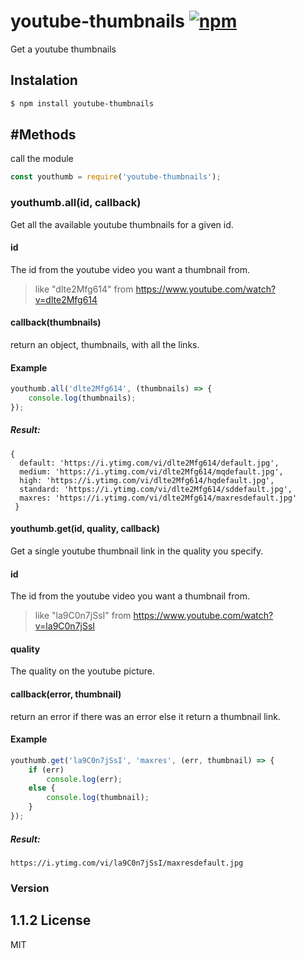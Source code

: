 # youtube-thumbnails [![npm](https://img.shields.io/npm/dt/youtube-thumbnails.svg?style=flat-square)](https://www.npmjs.com/package/youtube-thumbnails)
Get a youtube thumbnails
## Instalation
```sh
$ npm install youtube-thumbnails
```
#Methods
---
call the module
```javascript
const youthumb = require('youtube-thumbnails');
```
### youthumb.all(id, callback)
Get all the available youtube thumbnails for a given id.
#### id
The id from the youtube video you want a thumbnail from.
>like "dlte2Mfg614" from https://www.youtube.com/watch?v=dlte2Mfg614

#### callback(thumbnails)
return an object, thumbnails, with all the links.
#### Example
```javascript
youthumb.all('dlte2Mfg614', (thumbnails) => {
    console.log(thumbnails);
});
```
##### Result:
```
{
  default: 'https://i.ytimg.com/vi/dlte2Mfg614/default.jpg',
  medium: 'https://i.ytimg.com/vi/dlte2Mfg614/mqdefault.jpg',
  high: 'https://i.ytimg.com/vi/dlte2Mfg614/hqdefault.jpg',
  standard: 'https://i.ytimg.com/vi/dlte2Mfg614/sddefault.jpg',
  maxres: 'https://i.ytimg.com/vi/dlte2Mfg614/maxresdefault.jpg'
 }
```
#### youthumb.get(id, quality, callback)
Get a single youtube thumbnail link in the quality you specify.
#### id
The id from the youtube video you want a thumbnail from.
>like "la9C0n7jSsI" from https://www.youtube.com/watch?v=la9C0n7jSsI

#### quality
The quality on the youtube picture.

#### callback(error, thumbnail)
return an error if there was an error else it return a thumbnail link.

#### Example
```javascript
youthumb.get('la9C0n7jSsI', 'maxres', (err, thumbnail) => {
    if (err)
        console.log(err);
    else {
        console.log(thumbnail);
    }
});
```
##### Result:
```
https://i.ytimg.com/vi/la9C0n7jSsI/maxresdefault.jpg
```
### Version
1.1.2
License
----

MIT
